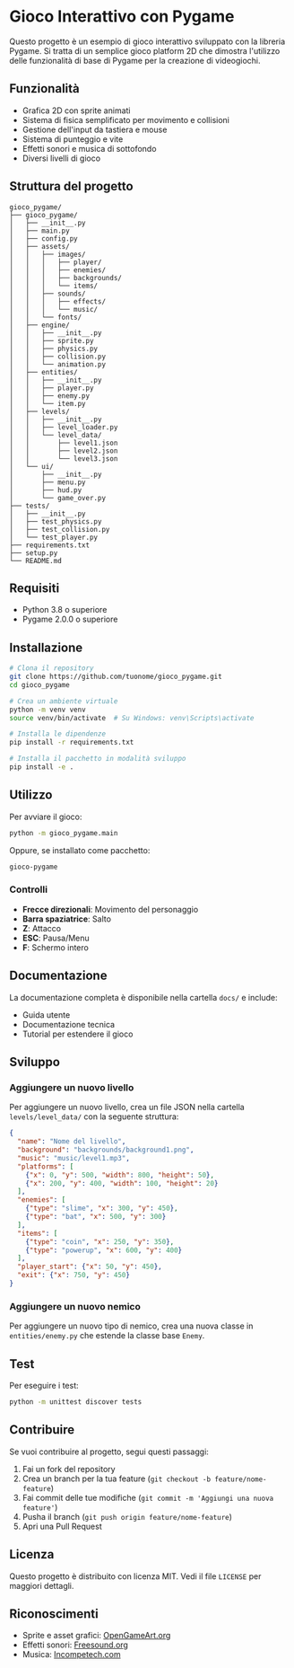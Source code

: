# Gioco Interattivo con Pygame

Questo progetto è un esempio di gioco interattivo sviluppato con la libreria Pygame. Si tratta di un semplice gioco platform 2D che dimostra l'utilizzo delle funzionalità di base di Pygame per la creazione di videogiochi.

## Funzionalità

- Grafica 2D con sprite animati
- Sistema di fisica semplificato per movimento e collisioni
- Gestione dell'input da tastiera e mouse
- Sistema di punteggio e vite
- Effetti sonori e musica di sottofondo
- Diversi livelli di gioco

## Struttura del progetto

```
gioco_pygame/
├── gioco_pygame/
│   ├── __init__.py
│   ├── main.py
│   ├── config.py
│   ├── assets/
│   │   ├── images/
│   │   │   ├── player/
│   │   │   ├── enemies/
│   │   │   ├── backgrounds/
│   │   │   └── items/
│   │   ├── sounds/
│   │   │   ├── effects/
│   │   │   └── music/
│   │   └── fonts/
│   ├── engine/
│   │   ├── __init__.py
│   │   ├── sprite.py
│   │   ├── physics.py
│   │   ├── collision.py
│   │   └── animation.py
│   ├── entities/
│   │   ├── __init__.py
│   │   ├── player.py
│   │   ├── enemy.py
│   │   └── item.py
│   ├── levels/
│   │   ├── __init__.py
│   │   ├── level_loader.py
│   │   └── level_data/
│   │       ├── level1.json
│   │       ├── level2.json
│   │       └── level3.json
│   └── ui/
│       ├── __init__.py
│       ├── menu.py
│       ├── hud.py
│       └── game_over.py
├── tests/
│   ├── __init__.py
│   ├── test_physics.py
│   ├── test_collision.py
│   └── test_player.py
├── requirements.txt
├── setup.py
└── README.md
```

## Requisiti

- Python 3.8 o superiore
- Pygame 2.0.0 o superiore

## Installazione

```bash
# Clona il repository
git clone https://github.com/tuonome/gioco_pygame.git
cd gioco_pygame

# Crea un ambiente virtuale
python -m venv venv
source venv/bin/activate  # Su Windows: venv\Scripts\activate

# Installa le dipendenze
pip install -r requirements.txt

# Installa il pacchetto in modalità sviluppo
pip install -e .
```

## Utilizzo

Per avviare il gioco:

```bash
python -m gioco_pygame.main
```

Oppure, se installato come pacchetto:

```bash
gioco-pygame
```

### Controlli

- **Frecce direzionali**: Movimento del personaggio
- **Barra spaziatrice**: Salto
- **Z**: Attacco
- **ESC**: Pausa/Menu
- **F**: Schermo intero

## Documentazione

La documentazione completa è disponibile nella cartella `docs/` e include:

- Guida utente
- Documentazione tecnica
- Tutorial per estendere il gioco

## Sviluppo

### Aggiungere un nuovo livello

Per aggiungere un nuovo livello, crea un file JSON nella cartella `levels/level_data/` con la seguente struttura:

```json
{
  "name": "Nome del livello",
  "background": "backgrounds/background1.png",
  "music": "music/level1.mp3",
  "platforms": [
    {"x": 0, "y": 500, "width": 800, "height": 50},
    {"x": 200, "y": 400, "width": 100, "height": 20}
  ],
  "enemies": [
    {"type": "slime", "x": 300, "y": 450},
    {"type": "bat", "x": 500, "y": 300}
  ],
  "items": [
    {"type": "coin", "x": 250, "y": 350},
    {"type": "powerup", "x": 600, "y": 400}
  ],
  "player_start": {"x": 50, "y": 450},
  "exit": {"x": 750, "y": 450}
}
```

### Aggiungere un nuovo nemico

Per aggiungere un nuovo tipo di nemico, crea una nuova classe in `entities/enemy.py` che estende la classe base `Enemy`.

## Test

Per eseguire i test:

```bash
python -m unittest discover tests
```

## Contribuire

Se vuoi contribuire al progetto, segui questi passaggi:

1. Fai un fork del repository
2. Crea un branch per la tua feature (`git checkout -b feature/nome-feature`)
3. Fai commit delle tue modifiche (`git commit -m 'Aggiungi una nuova feature'`)
4. Pusha il branch (`git push origin feature/nome-feature`)
5. Apri una Pull Request

## Licenza

Questo progetto è distribuito con licenza MIT. Vedi il file `LICENSE` per maggiori dettagli.

## Riconoscimenti

- Sprite e asset grafici: [OpenGameArt.org](https://opengameart.org/)
- Effetti sonori: [Freesound.org](https://freesound.org/)
- Musica: [Incompetech.com](https://incompetech.com/)